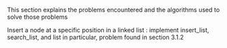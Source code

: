 This section explains the problems encountered and the algorithms used to solve those problems

Insert a node at a specific position in a linked list : implement insert_list, search_list, and list in particular, problem found in section 3.1.2
